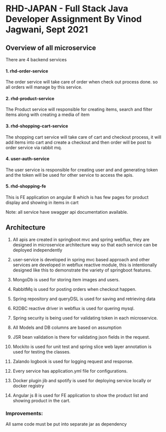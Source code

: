 # RHD-JAPAN - Full Stack Java Developer Assignment By Vinod Jagwani, Sept 2021



## Overview of all microservice

There are 4 backend services 

#### 1. rhd-order-service

The order service will take care of order when check out process done. so all orders will manage by this service.


#### 2. rhd-product-service

The Product service will responsible for creating items, search and filter items along with creating a media of item

#### 3. rhd-shopping-cart-service

The shopping cart service will take care of cart and checkout process, it will add items into cart and create a checkout 
and then order will be post to order service via rabbit mq.

#### 4. user-auth-service

The user service is responsible for creating user and and generating token and the token will be used for other service to 
access the apis.

#### 5. rhd-shopping-fe

This is FE application on angular 8 which is has few pages for product display and showing in items in cart


Note: all service have swagger api documentation available.


## Architecture

1. All apis are created in springboot mvc and spring webflux, they are designed in microservice architecture way
so that each service can be deployed independently

2. user-service is developed in spring mvc based approach and other services are developed in webflux reactive 
module, this is intentionally designed like this to demonstrate the variety of springboot features.

3. MongoDb is used for storing item images and users.

3. RabbitMq is used for posting orders when checkout happen.

4. Spring repository and queryDSL is used for saving and retrieving data 

5. R2DBC reactive driver in webflux is used for quering mysql.

6. Spring security is being used for validating token in each microservice.

7. All Models and DB columns are based on assumption 

8. JSR bean validation is there for validating json fields in the request.

9. Mockito is used for unit test and spring slice web layer annotation is used for testing the classes.

10. Zalando logbook is used for logging request and response.

11. Every service has application.yml file for configurations.

12. Docker plugin jib and spotify is used for deploying service locally or docker registry

13. Angular js 8 is used for FE application to show the product list and showing product in the cart.


### Improvements:

All same code must be put into separate jar as dependency


















